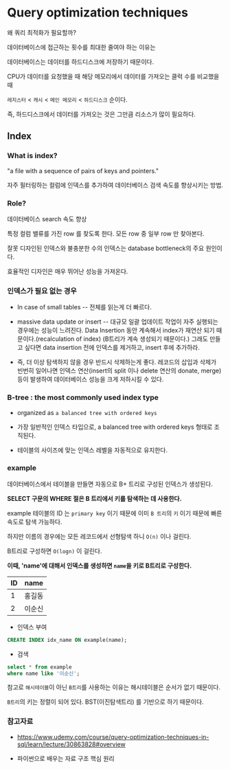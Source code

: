# Query optimization techniques

왜 쿼리 최적화가 필요할까?

데이터베이스에 접근하는 횟수를 최대한 줄여야 하는 이유는

데이터베이스는 데이터를 하드디스크에 저장하기 때문이다.

CPU가 데이터를 요청했을 때 해당 메모리에서 데이터를 가져오는 클럭 수를 비교했을 때

`레지스터` < `캐시` < `메인 메모리` < `하드디스크` 순이다.

즉, 하드디스크에서 데이터를 가져오는 것은 그만큼 리소스가 많이 필요하다.



## Index

### What is index?

"a file with a sequence of pairs of keys and pointers."

자주 필터링하는 컬럼에 인덱스를 추가하여 데이터베이스 검색 속도를 향상시키는 방법.



### Role?

데이터베이스 search 속도 향상

특정 컬럼 밸류를 가진 row 를 찾도록 한다. 모든 row 중 일부 row 만 찾아본다.

잘못 디자인된 인덱스와 불충분한 수의 인덱스는 database bottleneck의 주요 원인이다.

효율적인 디자인은 매우 뛰어난 성능을 가져온다.



### 인덱스가 필요 없는 경우

- In case of small tables  -- 전체를 읽는게 더 빠르다.
- massive data update or insert  -- 대규모 일괄 업데이트 작업이 자주 실행되는 경우에는 성능이 느려진다. Data Insertion 동안 계속해서 index가 재연산 되기 때문이다.(recalculation of index) (B트리가 계속 생성되기 때문이다.)  그래도 만들고 싶다면 data insertion 전에 인덱스를 제거하고, insert 후에 추가하라.

- 즉, 더 이상 탐색하지 않을 경우 반드시 삭제하는게 좋다. 레코드의 삽입과 삭제가 빈번히 일어나면 인덱스 연산(insert의 split 이나 delete 연산의 donate, merge) 등이 발생하여 데이터베이스 성능을 크게 저하시킬 수 있다.



###  B-tree : the most commonly used index type

- organized as `a balanced tree with ordered keys`

- 가장 일반적인 인덱스 타입으로, a balanced tree with ordered keys 형태로 조직된다.

- 테이블의 사이즈에 맞는 인덱스 레벨을 자동적으로 유지한다.



### example

데이터베이스에서 테이블을 만들면 자동으로 B+ 트리로 구성된 인덱스가 생성된다.

**SELECT 구문의 WHERE 절은 B 트리에서 키를 탐색하는 데 사용한다.**

example 테이블의 ID 는 `primary key` 이기 때문에 이미 `B 트리`의 `키` 이기 때문에 빠른 속도로 탐색 가능하다.

하지만 이름의 경우에는 모든 레코드에서 선형탐색 하니 `O(n)` 이나 걸린다.

B트리로 구성하면 `O(logn)` 이 걸린다. 

**이때, 'name'에 대해서 인덱스를 생성하면 `name`을 키로 B트리로 구성한다.**

| ID   | name   |
| ---- | ------ |
| 1    | 홍길동 |
| 2    | 이순신 |

- 인덱스 부여

```sql
CREATE INDEX idx_name ON example(name);
```

- 검색

```sql
select * from example
where name like '이순신';
```



참고로 `해시테이블`이 아닌 `B트리`를 사용하는 이유는 해시테이블은 순서가 없기 때문이다. 

`B트리`의 키는 정렬이 되어 있다. BST(이진탐색트리) 를 기반으로 하기 때문이다.



### 참고자료

- https://www.udemy.com/course/query-optimization-techniques-in-sql/learn/lecture/30863828#overview

- 파이썬으로 배우는 자료 구조 핵심 원리
